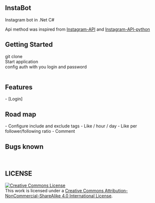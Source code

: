 ## InstaBot

Instagram bot in .Net C#

Api method was inspired from [Instagram-API](https://github.com/mgp25/Instagram-API) and [Instagram-API-python](https://github.com/LevPasha/Instagram-API-python)

<h2><a name="getting-started">Getting Started</a></h2>
git clone<br/>
Start application<br/>
config auth with you login and password<br/>
<br/>
<h2><a name="features">Features</a></h2>
 - [Login]
 
<br/>
<h2><a name="features">Road map</a></h2>
 - Configure include and exclude tags
 - Like / hour / day
 - Like per follower/following ratio
 - Comment


<br/>
<h2><a name="features">Bugs known</a></h2>

<br/>
<h2><a name="features">LICENSE</a></h2>
<a rel="license" href="http://creativecommons.org/licenses/by-nc-sa/4.0/"><img alt="Creative Commons License" style="border-width:0" src="https://i.creativecommons.org/l/by-nc-sa/4.0/88x31.png" /></a><br />This work is licensed under a <a rel="license" href="http://creativecommons.org/licenses/by-nc-sa/4.0/">Creative Commons Attribution-NonCommercial-ShareAlike 4.0 International License</a>.
